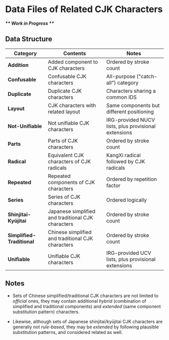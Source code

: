 # Data Files of Related CJK Characters

___\*\* Work in Progress \*\*___

## Data Structure

| Category | Contents | Notes |
| -------- | -------- | ----- |
| **Addition** | Added component to CJK characters | Ordered by stroke count |
| **Confusable** | Confusable CJK characters | All-purpose ("catch-all") category |
| **Duplicate** | Duplicate CJK characters | Characters sharing a common IDS |
| **Layout** | CJK characters with related layout | Same components but different positioning |
| **Not-Unifiable** | Not unifiable CJK characters | IRG-provided NUCV lists, plus provisional extensions |
| **Parts** | Parts of CJK characters | Ordered by stroke count |
| **Radical** | Equivalent CJK characters of CJK radicals | KangXi radical followed by CJK radicals |
| **Repeated** | Repeated components of CJK characters | Ordered by repetition factor |
| **Series** | Series of CJK characters | Ordered logically |
| **Shinjitai-Kyūjitai** | Japanese simplified and traditional CJK characters | Ordered by stroke count |
| **Simplified-Traditional** | Chinese simplified and traditional CJK characters | Ordered by stroke count |
| **Unifiable** | Unifiable CJK characters | IRG-provided UCV lists, plus provisional extensions |

## Notes

- Sets of Chinese simplified/traditional CJK characters are not limited to *official* ones, they may contain additional *hybrid* (combination of simplified and traditional components) and *extended* (same component substitution pattern) characters.

- Likewise, although sets of Japanese shinjitai/kyūjitai CJK characters are generally not *rule-based*, they may be *extended* by following plausible substitution patterns, and considered related as well.
